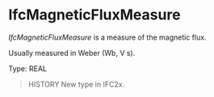 # IfcMagneticFluxMeasure

_IfcMagneticFluxMeasure_ is a measure of the magnetic flux.
<!-- end of short definition -->

Usually measured in Weber (Wb, V s).

Type: REAL

> HISTORY New type in IFC2x.
